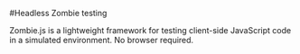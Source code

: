 #Headless Zombie testing

Zombie.js is a lightweight framework for testing client-side JavaScript code in a simulated environment. No browser required.
